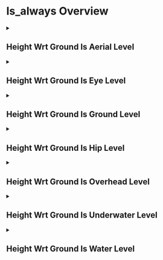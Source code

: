 # Is_always Overview

<details>
<summary><h2>Height Wrt Ground Is Aerial Level</h2></summary>


<h3>🔵 Label Name:</h3>
<code>height_wrt_ground_is_aerial_level</code>


<h3>📖 Definition:</h3>
Is the camera positioned at an aerial level throughout the video?

<details>
<summary><h4> Question (Definition)</h4></summary>

</details>

<details>
<summary><h4> Alternative Question</h4></summary>

- Does the camera remain at an aerial perspective for the entire video?

- Is the camera height consistently high, capturing scenes from above?

- Does the video maintain an elevated aerial viewpoint from start to finish?

- Is the camera positioned at aerial level without transitioning to a lower height?

- Does the video continuously feature an aerial perspective?

- Is the shot composed entirely from a high-altitude viewpoint?

- Does the framing stay at an aerial level without descending?

- Is the video filmed entirely from an elevated aerial position?

</details>

<details>
<summary><h4> Prompt (Definition)</h4></summary>

- The camera remains at an aerial level height throughout the video.

</details>

<details>
<summary><h4> Alternative Prompt</h4></summary>

- A video maintaining an aerial perspective from start to finish.

- A shot consistently captured from a high-altitude viewpoint.

- A video where the camera stays at an elevated position.

- A sequence entirely filmed from an aerial level.

- A shot maintaining an aerial perspective without height changes.

- A video where the camera remains above ground at a high altitude.

- A scene consistently framed from an aerial viewpoint.

</details>

<h4>🟢 Positive:</h4>
<code>self.cam_setup.height_wrt_ground_info['start'] == 'aerial_level' and self.cam_setup.height_wrt_ground_info['end'] == 'aerial_level'</code>

<h4>🔴 Negative:</h4>
<code>not (self.cam_setup.height_wrt_ground_info['start'] in ['aerial_level', 'unknown'] and self.cam_setup.height_wrt_ground_info['end'] in ['aerial_level', 'unknown'])</code>

</details>

<details>
<summary><h2>Height Wrt Ground Is Eye Level</h2></summary>


<h3>🔵 Label Name:</h3>
<code>height_wrt_ground_is_eye_level</code>


<h3>📖 Definition:</h3>
Is the camera positioned at eye level throughout the video, roughly at a person's eye height, above the waist but below overhead level?

<details>
<summary><h4> Question (Definition)</h4></summary>

</details>

<details>
<summary><h4> Alternative Question</h4></summary>

- Does the camera remain at eye level for the entire video?

- Is the starting and ending frame taken from an eye-level perspective?

- Does the video maintain a height typical of a standing person’s eyes?

- Is the camera positioned at eye level from start to finish?

- Does the sequence keep an eye-level viewpoint without transitioning?

- Is the video filmed entirely at eye level?

- Does the framing remain above waist height but below overhead for the whole video?

- Is the entire shot positioned at a natural human viewpoint?

</details>

<details>
<summary><h4> Prompt (Definition)</h4></summary>

- The camera is positioned at eye level throughout the video, roughly at a person's eye height, above the waist but below overhead level.

</details>

<details>
<summary><h4> Alternative Prompt</h4></summary>

- A video maintaining an eye-level perspective from start to finish.

- A shot consistently captured at a natural viewing height.

- A video where the camera stays at eye level without changing.

- A sequence entirely framed from an eye-level viewpoint.

- A shot maintaining an eye-level perspective without shifting heights.

- A video where the camera remains at a natural human viewpoint.

- A scene that is consistently framed from an eye-level height.

</details>

<h4>🟢 Positive:</h4>
<code>self.cam_setup.height_wrt_ground_info['start'] == 'eye_level' and self.cam_setup.height_wrt_ground_info['end'] == 'eye_level'</code>

<h4>🔴 Negative:</h4>
<code>not (self.cam_setup.height_wrt_ground_info['start'] in ['eye_level', 'unknown'] and self.cam_setup.height_wrt_ground_info['end'] in ['eye_level', 'unknown'])</code>

</details>

<details>
<summary><h2>Height Wrt Ground Is Ground Level</h2></summary>


<h3>🔵 Label Name:</h3>
<code>height_wrt_ground_is_ground_level</code>


<h3>📖 Definition:</h3>
Is the camera positioned at ground level throughout the video?

<details>
<summary><h4> Question (Definition)</h4></summary>

</details>

<details>
<summary><h4> Alternative Question</h4></summary>

- Does the camera remain at ground level for the entire video?

- Is the starting and ending frame taken from a ground-level perspective?

- Does the video maintain a low viewpoint near the ground surface?

- Is the camera positioned close to the ground from start to finish?

- Does the sequence keep a ground-level viewpoint without transitioning?

- Is the video filmed entirely at ground level?

- Does the framing remain at a near-ground height for the whole video?

- Is the entire shot positioned at a ground-level height?

</details>

<details>
<summary><h4> Prompt (Definition)</h4></summary>

- The camera is positioned at ground level throughout the video.

</details>

<details>
<summary><h4> Alternative Prompt</h4></summary>

- A video maintaining a ground-level perspective from start to finish.

- A shot consistently captured at ground level.

- A video where the camera stays at ground level without changing.

- A sequence entirely framed from a ground-level viewpoint.

- A shot maintaining a low perspective without shifting heights.

- A video where the camera remains just above the ground surface.

- A scene that is consistently framed from a ground-level height.

</details>

<h4>🟢 Positive:</h4>
<code>self.cam_setup.height_wrt_ground_info['start'] == 'ground_level' and self.cam_setup.height_wrt_ground_info['end'] == 'ground_level'</code>

<h4>🔴 Negative:</h4>
<code>not (self.cam_setup.height_wrt_ground_info['start'] in ['ground_level', 'unknown'] and self.cam_setup.height_wrt_ground_info['end'] in ['ground_level', 'unknown'])</code>

</details>

<details>
<summary><h2>Height Wrt Ground Is Hip Level</h2></summary>


<h3>🔵 Label Name:</h3>
<code>height_wrt_ground_is_hip_level</code>


<h3>📖 Definition:</h3>
Is the camera positioned at hip level, roughly between knee and waist height, whether or not a human subject is present?

<details>
<summary><h4> Question (Definition)</h4></summary>

</details>

<details>
<summary><h4> Alternative Question</h4></summary>

- Does the camera remain at hip level for the entire video?

- Is the starting and ending frame taken from a hip-level perspective?

- Does the video maintain a height between the hips and knees?

- Is the camera positioned at hip level from start to finish?

- Does the sequence keep a hip-level viewpoint without transitioning?

- Is the video filmed entirely at hip level?

- Does the framing remain at mid-body height for the whole video?

- Is the entire shot positioned at a hip-level height?

</details>

<details>
<summary><h4> Prompt (Definition)</h4></summary>

- The camera is positioned at hip level throughout the video, roughly between knee and waist height, whether or not a human subject is present.

</details>

<details>
<summary><h4> Alternative Prompt</h4></summary>

- A video maintaining a hip-level perspective from start to finish.

- A shot consistently captured at hip level.

- A video where the camera stays at hip level without changing.

- A sequence entirely framed from a hip-level viewpoint.

- A shot maintaining a hip-level perspective without shifting heights.

- A video where the camera remains at mid-body height.

- A scene that is consistently framed from a hip-level height.

</details>

<h4>🟢 Positive:</h4>
<code>self.cam_setup.height_wrt_ground_info['start'] == 'hip_level' and self.cam_setup.height_wrt_ground_info['end'] == 'hip_level'</code>

<h4>🔴 Negative:</h4>
<code>not (self.cam_setup.height_wrt_ground_info['start'] in ['hip_level', 'unknown'] and self.cam_setup.height_wrt_ground_info['end'] in ['hip_level', 'unknown'])</code>

</details>

<details>
<summary><h2>Height Wrt Ground Is Overhead Level</h2></summary>


<h3>🔵 Label Name:</h3>
<code>height_wrt_ground_is_overhead_level</code>


<h3>📖 Definition:</h3>
Is the camera positioned at an overhead level throughout the video, positioned above human height but below an aerial view, roughly at second-floor level?

<details>
<summary><h4> Question (Definition)</h4></summary>

</details>

<details>
<summary><h4> Alternative Question</h4></summary>

- Does the camera remain at an overhead level for the entire video?

- Is the starting and ending frame taken from an overhead perspective?

- Does the video maintain a high vantage point but lower than aerial level?

- Is the camera positioned at a height between 1.5 to 3 person-heights above the ground throughout?

- Does the sequence keep an overhead viewpoint from start to finish?

- Is the video filmed entirely at an overhead level without transitioning?

- Does the framing remain above eye level but below aerial for the whole video?

- Is the entire shot positioned at an overhead perspective?

</details>

<details>
<summary><h4> Prompt (Definition)</h4></summary>

- The camera is positioned at an overhead level throughout the video, positioned above human height but below an aerial view, roughly at second-floor level.

</details>

<details>
<summary><h4> Alternative Prompt</h4></summary>

- A video maintaining an overhead perspective from start to finish.

- A shot consistently captured from an overhead height.

- A video where the camera stays at an overhead level without changing.

- A sequence entirely framed from a high vantage point but not aerial.

- A shot maintaining an overhead perspective without shifting heights.

- A video where the camera remains above human height but below aerial.

- A scene that is consistently framed from an overhead level.

</details>

<h4>🟢 Positive:</h4>
<code>self.cam_setup.height_wrt_ground_info['start'] == 'overhead_level' and self.cam_setup.height_wrt_ground_info['end'] == 'overhead_level'</code>

<h4>🔴 Negative:</h4>
<code>not (self.cam_setup.height_wrt_ground_info['start'] in ['overhead_level', 'unknown'] and self.cam_setup.height_wrt_ground_info['end'] in ['overhead_level', 'unknown'])</code>

</details>

<details>
<summary><h2>Height Wrt Ground Is Underwater Level</h2></summary>


<h3>🔵 Label Name:</h3>
<code>height_wrt_ground_is_underwater_level</code>


<h3>📖 Definition:</h3>
Is the camera fully submerged underwater throughout the video, capturing scenes beneath the water’s surface?

<details>
<summary><h4> Question (Definition)</h4></summary>

</details>

<details>
<summary><h4> Alternative Question</h4></summary>

- Does the camera remain underwater for the entire video?

- Is the starting and ending frame taken from an underwater perspective?

- Does the video maintain a fully submerged viewpoint?

- Is the camera positioned below the water surface from start to finish?

- Does the sequence keep an underwater perspective throughout?

- Is the video filmed entirely beneath the water’s surface?

- Does the framing remain completely submerged underwater for the whole video?

- Is the entire shot positioned below the water level without transitioning above?

</details>

<details>
<summary><h4> Prompt (Definition)</h4></summary>

- The camera is fully submerged underwater throughout the video, capturing scenes beneath the water’s surface.

</details>

<details>
<summary><h4> Alternative Prompt</h4></summary>

- A video maintaining an underwater perspective from start to finish.

- A shot consistently captured beneath the water surface.

- A video where the camera stays underwater without surfacing.

- A sequence entirely framed from an underwater viewpoint.

- A shot maintaining a submerged perspective without shifting heights.

- A video where the camera remains below the water surface.

- A scene that is consistently framed from an underwater height.

- A shot where the camera stays beneath the water for the entire duration.

</details>

<h4>🟢 Positive:</h4>
<code>self.cam_setup.height_wrt_ground_info['start'] == 'underwater_level' and self.cam_setup.height_wrt_ground_info['end'] == 'underwater_level'</code>

<h4>🔴 Negative:</h4>
<code>not (self.cam_setup.height_wrt_ground_info['start'] in ['underwater_level', 'unknown'] and self.cam_setup.height_wrt_ground_info['end'] in ['underwater_level', 'unknown'])</code>

</details>

<details>
<summary><h2>Height Wrt Ground Is Water Level</h2></summary>


<h3>🔵 Label Name:</h3>
<code>height_wrt_ground_is_water_level</code>


<h3>📖 Definition:</h3>
Is the camera positioned at water level throughout the video, above the water surface with the waterline clearly visible?

<details>
<summary><h4> Question (Definition)</h4></summary>

</details>

<details>
<summary><h4> Alternative Question</h4></summary>

- Does the camera remain at water level for the entire video?

- Is the starting and ending frame taken from a water-level perspective?

- Does the video maintain a height at the surface of the water?

- Is the camera positioned at water level from start to finish?

- Does the sequence keep a water-level viewpoint without transitioning?

- Is the video filmed entirely at water level?

- Does the framing remain just above the water surface for the whole video?

- Is the entire shot positioned at a water-level height?

</details>

<details>
<summary><h4> Prompt (Definition)</h4></summary>

- The camera is positioned at water level throughout the video, above the water surface with the waterline clearly visible.

</details>

<details>
<summary><h4> Alternative Prompt</h4></summary>

- A video maintaining a water-level perspective from start to finish.

- A shot consistently captured at water level.

- A video where the camera stays at water level without changing.

- A sequence entirely framed from a water-level viewpoint.

- A shot maintaining a near-water perspective without shifting heights.

- A video where the camera remains just above the water surface.

- A scene that is consistently framed from a water-level height.

</details>

<h4>🟢 Positive:</h4>
<code>self.cam_setup.height_wrt_ground_info['start'] == 'water_level' and self.cam_setup.height_wrt_ground_info['end'] == 'water_level'</code>

<h4>🔴 Negative:</h4>
<code>not (self.cam_setup.height_wrt_ground_info['start'] in ['water_level', 'unknown'] and self.cam_setup.height_wrt_ground_info['end'] in ['water_level', 'unknown'])</code>

</details>
